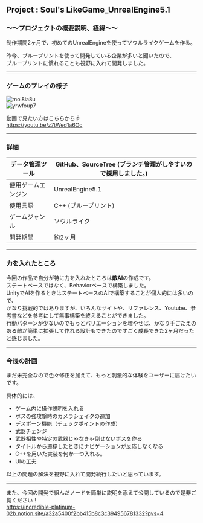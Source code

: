## Project : **Soul's LikeGame_UnrealEngine5.1** 

### ～～プロジェクトの概要説明、経緯～～  
制作期間2ヶ月で、初めてのUnrealEngineを使ってソウルライクゲームを作る。  

昨今、ブループリントを使って開発している企業が多いと聞いたので、  
ブループリントに慣れることも視野に入れて開発しました。  

___
### ゲームのプレイの様子  
![mol8ia8u](https://github.com/Ryosuke004682/UnrealEngine5_Soul-sLike/assets/83821881/3ddc903a-73df-4024-98ef-92f7cba1e887)  
![yrwfoup7](https://github.com/Ryosuke004682/UnrealEngine5_Soul-sLike/assets/83821881/3a4ecbd9-0668-4494-a46e-e170f88c9313)  

動画で見たい方はこちらから☟  
https://youtu.be/z7tWed1a6Oc
___  
### 詳細  
| データ管理ツール | GitHub、SourceTree (ブランチ管理がしやすいので採用しました。)|
----|---- 
| 使用ゲームエンジン | UnrealEngine5.1 |
| 使用言語 | C++ (ブループリント)|
|ゲームジャンル|ソウルライク|
|開発期間|約2ヶ月|　　
---
### 力を入れたところ  
今回の作品で自分が特に力を入れたところは**敵AI**の作成です。  
ステートベースではなく、Behaviorベースで構築しました。  
UnityでAIを作るときはステートベースのAIで構築することが個人的には多いので、  
かなり挑戦的ではありますが、いろんなサイトや、リファレンス、Youtube、参考書などを参考にして無事構築を終えることができました。  
行動パターンが少ないのでもっとバリエーションを増やせば、かなり手ごたえのある敵が簡単に拡張して作れる設計もできたのですごく成長できた2ヶ月だったと感じました。

---
### 今後の計画

まだ未完全なので色々修正を加えて、もっと刺激的な体験をユーザーに届けたいです。

具体的には、

- ゲーム内に操作説明を入れる
- ボスの強攻撃時のカメラシェイクの追加
- デスポーン機能（チェックポイントの作成）  
- 武器チェンジ
- 武器相性や特定の武器じゃなきゃ倒せないボスを作る
- タイトルから遷移したときにナビゲーションが反応しなくなる
- C++を用いた実装を何か一つ入れる。
- UIの工夫
  
以上の問題の解決を視野に入れて開発続行したいと思っています。

---
また、今回の開発で組んだノードを簡単に説明を添えて公開しているので是非ご覧ください！   
https://incredible-platinum-02b.notion.site/a32a5400f2bb415b8c3c394956781332?pvs=4  
